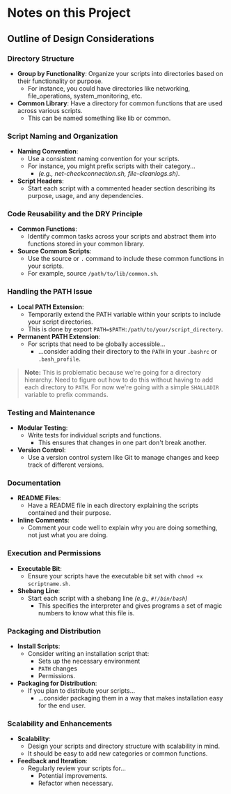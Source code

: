 # Notes on this Project

## Outline of Design Considerations

### Directory Structure

* **Group by Functionality**:
  Organize your scripts into directories based on their functionality or purpose.
  * For instance, you could have directories like networking,
    file_operations, system_monitoring, etc.
* **Common Library**:
  Have a directory for common functions that are used across various scripts.
  * This can be named something like lib or common.

### Script Naming and Organization

* **Naming Convention**:
  * Use a consistent naming convention for your scripts.
  * For instance, you might prefix scripts with their category...
    * *(e.g., net-checkconnection.sh, file-cleanlogs.sh)*.
* **Script Headers**:
  * Start each script with a commented header section describing its purpose,
    usage, and any dependencies.

### Code Reusability and the DRY Principle

* **Common Functions**:
  * Identify common tasks across your scripts and abstract them into
    functions stored in your common library.
* **Source Common Scripts**:
  * Use the source or `.` command to include these common functions in your scripts.
  * For example, source `/path/to/lib/common.sh`.

### Handling the PATH Issue

* **Local PATH Extension**:
  * Temporarily extend the PATH variable within your scripts to include
    your script directories.
  * This is done by export `PATH=$PATH:/path/to/your/script_directory`.
* **Permanent PATH Extension**:
  * For scripts that need to be globally accessible...
    * ...consider adding their directory to
      the `PATH` in your `.bashrc` or `.bash_profile`.

>**Note:** This is problematic because we're going for a directory hierarchy.
> Need to figure out how to do this without having to add each directory to `PATH`.
> For now we're going with a simple `SHALLADIR` variable to prefix commands.

### Testing and Maintenance

* **Modular Testing**:
  * Write tests for individual scripts and functions.
    * This ensures that changes in one part don't break another.
* **Version Control**:
  * Use a version control system like Git to manage changes and
    keep track of different versions.

### Documentation

* **README Files**:
  * Have a README file in each directory explaining the scripts contained and
    their purpose.
* **Inline Comments**:
  * Comment your code well to explain why you are doing something,
    not just what you are doing.

### Execution and Permissions

* **Executable Bit**:
  * Ensure your scripts have the executable bit set with `chmod +x scriptname.sh`.
* **Shebang Line**:
  * Start each script with a shebang line *(e.g., `#!/bin/bash`)*
    * This specifies the interpreter and gives programs a set of magic numbers to
      know what this file is.

### Packaging and Distribution

* **Install Scripts**:
  * Consider writing an installation script that:
    * Sets up the necessary environment
    * `PATH` changes
    * Permissions.
* **Packaging for Distribution**:
  * If you plan to distribute your scripts...
    * ...consider packaging them in a way that
      makes installation easy for the end user.

### Scalability and Enhancements

* **Scalability**:
  * Design your scripts and directory structure with scalability in mind.
  * It should be easy to add new categories or common functions.
* **Feedback and Iteration**:
  * Regularly review your scripts for...
    * Potential improvements.
    * Refactor when necessary.
